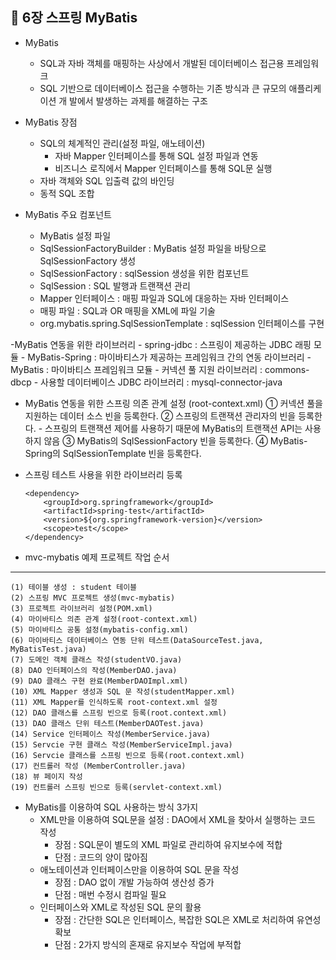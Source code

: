 ## 📌 6장 스프링 MyBatis
- MyBatis
	- SQL과 자바 객체를 매핑하는 사상에서 개발된 데이터베이스 접근용 프레임워크
	- SQL 기반으로 데이터베이스 접근을 수행하는 기존 방식과 큰 규모의 애플리케이션 개
발에서 발생하는 과제를 해결하는 구조

- MyBatis 장점
	- SQL의 체계적인 관리(설정 파일, 애노테이션)
		- 자바 Mapper 인터페이스를 통해 SQL 설정 파일과 연동
		- 비즈니스 로직에서 Mapper 인터페이스를 통해 SQL문 실행
	- 자바 객체와 SQL 입출력 값의 바인딩
	- 동적 SQL 조합

- MyBatis 주요 컴포넌트
	- MyBatis 설정 파일
	- SqlSessionFactoryBuilder : MyBatis 설정 파일을 바탕으로 SqlSessionFactory 생성
	- SqlSessionFactory : sqlSession 생성을 위한 컴포넌트
	- SqlSession : SQL 발행과 트랜잭션 관리
	- Mapper 인터페이스 : 매핑 파일과 SQL에 대응하는 자바 인터페이스
	- 매핑 파일 : SQL과 OR 매핑을 XML에 파일 기술
	- org.mybatis.spring.SqlSessionTemplate : sqlSession 인터페이스를 구현

-MyBatis 연동을 위한 라이브러리
	- spring-jdbc : 스프링이 제공하는 JDBC 래핑 모듈
	- MyBatis-Spring : 마이바티스가 제공하는 프레임워크 간의 연동 라이브러리
	- MyBatis : 마이바티스 프레임워크 모듈
	- 커넥션 풀 지원 라이브러리 : commons-dbcp
	- 사용할 데이터베이스 JDBC 라이브러리 : mysql-connector-java

- MyBatis 연동을 위한 스프링 의존 관계 설정 (root-context.xml)
	① 커넥션 풀을 지원하는 데이터 소스 빈을 등록한다. 
	② 스프링의 트랜잭션 관리자의 빈을 등록한다.
		- 스프링의 트랜잭션 제어를 사용하기 때문에 MyBatis의 트랜잭션 API는 사용하지 않음
	③ MyBatis의 SqlSessionFactory 빈을 등록한다.
	④ MyBatis-Spring의 SqlSessionTemplate 빈을 등록한다.

- 스프링 테스트 사용을 위한 라이브러리 등록
	```
	<dependency>
		<groupId>org.springframework</groupId>
		<artifactId>spring-test</artifactId>
		<version>${org.springframework-version}</version>
		<scope>test</scope>
	</dependency>
	```

- mvc-mybatis 예제 프로젝트 작업 순서
----------------------------------------------------------------------------------------------
	(1) 테이블 생성 : student 테이블
	(2) 스프링 MVC 프로젝트 생성(mvc-mybatis)
	(3) 프로젝트 라이브러리 설정(POM.xml)
	(4) 마이바티스 의존 관계 설정(root-context.xml)
	(5) 마이바티스 공통 설정(mybatis-config.xml)
	(6) 마이바티스 데이터베이스 연동 단위 테스트(DataSourceTest.java, MyBatisTest.java)
	(7) 도메인 객체 클래스 작성(studentVO.java)
	(8) DAO 인터페이스의 작성(MemberDAO.java)
	(9) DAO 클래스 구현 완료(MemberDAOImpl.xml)
	(10) XML Mapper 생성과 SQL 문 작성(studentMapper.xml)
	(11) XML Mapper를 인식하도록 root-context.xml 설정
	(12) DAO 클래스를 스프링 빈으로 등록(root.context.xml)
	(13) DAO 클래스 단위 테스트(MemberDAOTest.java)
	(14) Service 인터페이스 작성(MemberService.java)
	(15) Servcie 구현 클래스 작성(MemberServiceImpl.java)
	(16) Servcie 클래스를 스프링 빈으로 등록(root.context.xml)
	(17) 컨트롤러 작성 (MemberController.java)
	(18) 뷰 페이지 작성
	(19) 컨트롤러 스프링 빈으로 등록(servlet-context.xml)

- MyBatis를 이용하여 SQL 사용하는 방식 3가지
	- XML만을 이용하여 SQL문을 설정 : DAO에서 XML을 찾아서 실행하는 코드 작성
		- 장점 : SQL문이 별도의 XML 파일로 관리하여 유지보수에 적합
		- 단점 : 코드의 양이 많아짐
	- 애노테이션과 인터페이스만을 이용하여 SQL 문을 작성
		- 장점 : DAO 없이 개발 가능하여 생산성 증가
		- 단점 : 매번 수정시 컴파일 필요
	- 인터페이스와 XML로 작성된 SQL 문의 활용
		- 장점 : 간단한 SQL은 인터페이스, 복잡한 SQL은 XML로 처리하여 유연성 확보
		- 단점 : 2가지 방식의 혼재로 유지보수 작업에 부적합